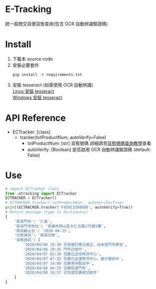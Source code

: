 # E-Tracking
 統一超商交貨便貨態查詢(包含 OCR 自動辨識驗證碼)
# Install
1. 下載本 source code  
2. 安裝必要套件
    ```python
    pip install -r requirements.txt
    ```
3. 安裝 tesseract (如需使用 OCR 自動辨識)  
   [Linux 安裝 tesseract](https://github.com/tesseract-ocr/tesseract/wiki)  
   [Windows 安裝 tesseract](https://github.com/UB-Mannheim/tesseract/wiki)  
# API Reference
* ECTracker: [class]
  * tracker(txtProductNum, autoVerify=False)  
    * txtProductNum: [str] 貨態號碼 詳細請至[貨態號碼查詢教學](https://eservice.7-11.com.tw/e-tracking/TeachPage.html)查看  
    * autoVerify: [Boolean] 是否啟用 OCR 自動辨識驗證碼 (default: False)  
# Use
```python
# import ECTracker class
from .etracking import ECTracker
ECTRACKER = ECTracker()
# ECTRACKER.tracker('txtProductNum', autoVerify=True)
print(ECTRACKER.tracker('F45913208600', autoVerify=True))
# Return message (type is dictionary)
{   
    '取貨門市': '仁東', 
    '取貨門市地址': '高雄市岡山區大仁北路175號1樓', 
    '取貨截止日': '2020-04-15', 
    '付款資訊': '取貨付款', 
    '貨態資訊': [
        '2020/04/06 18:30 交貨便訂單已成立，尚未至門市寄貨', 
        '2020/04/06 19:35 門市已收件', 
        '2020/04/07 02:16 包裹已送往物流中心', 
        '2020/04/07 07:35 包裹已送達物流中心，進行理貨中', 
        '2020/04/07 14:09 包裹等待配送中', 
        '2020/04/08 04:25 包裹配達門市', 
        '2020/04/08 16:57 已完成包裹成功取件'
    ]
}
```
